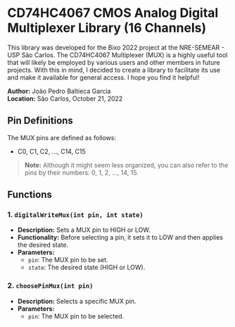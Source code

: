 # CD74HC4067 CMOS Analog Digital Multiplexer Library (16 Channels)

This library was developed for the Bixo 2022 project at the NRE-SEMEAR - USP São Carlos. The CD74HC4067 Multiplexer (MUX) is a highly useful tool that will likely be employed by various users and other members in future projects. With this in mind, I decided to create a library to facilitate its use and make it available for general access. I hope you find it helpful!

**Author:** João Pedro Baltieca Garcia  
**Location:** São Carlos, October 21, 2022

## Pin Definitions
The MUX pins are defined as follows:
- C0, C1, C2, ..., C14, C15

> **Note:** Although it might seem less organized, you can also refer to the pins by their numbers: 0, 1, 2, ..., 14, 15.

## Functions

### 1. `digitalWriteMux(int pin, int state)`

- **Description:** Sets a MUX pin to HIGH or LOW.
- **Functionality:** Before selecting a pin, it sets it to LOW and then applies the desired state.
- **Parameters:**
  - `pin`: The MUX pin to be set.
  - `state`: The desired state (HIGH or LOW).

### 2. `choosePinMux(int pin)`

- **Description:** Selects a specific MUX pin.
- **Parameters:**
  - `pin`: The MUX pin to be selected.
